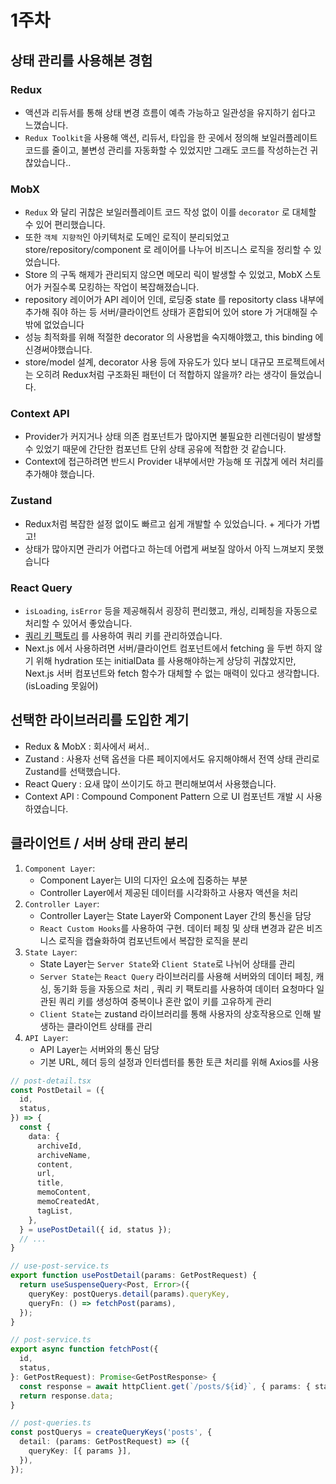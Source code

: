 # 1주차

## 상태 관리를 사용해본 경험
### Redux
- 액션과 리듀서를 통해 상태 변경 흐름이 예측 가능하고 일관성을 유지하기 쉽다고 느꼈습니다.
- `Redux Toolkit`을 사용해 액션, 리듀서, 타입을 한 곳에서 정의해 보일러플레이트 코드를 줄이고, 불변성 관리를 자동화할 수 있었지만 그래도 코드를 작성하는건 귀찮았습니다..

### MobX
- `Redux` 와 달리 귀찮은 보일러플레이트 코드 작성 없이 이를 `decorator` 로 대체할 수 있어 편리했습니다.
- 또한 `객체 지향적`인 아키텍처로 도메인 로직이 분리되었고 store/repository/component 로 레이어를 나누어 비즈니스 로직을 정리할 수 있었습니다.
- Store 의 구독 해제가 관리되지 않으면 메모리 릭이 발생할 수 있었고, MobX 스토어가 커질수록 모킹하는 작업이 복잡해졌습니다.
- repository 레이어가 API 레이어 인데, 로딩중 state 를 repositorty class 내부에 추가해 줘야 하는 등 서버/클라이언트 상태가 혼합되어 있어 store 가 거대해질 수 밖에 없었습니다
- 성능 최적화를 위해 적절한 decorator 의 사용법을 숙지해야했고, this binding 에 신경써야했습니다.
- store/model 설계, decorator 사용 등에 자유도가 있다 보니 대규모 프로젝트에서는 오히려 Redux처럼 구조화된 패턴이 더 적합하지 않을까? 라는 생각이 들었습니다.

### Context API
- Provider가 커지거나 상태 의존 컴포넌트가 많아지면 불필요한 리렌더링이 발생할 수 있었기 때문에 간단한 컴포넌트 단위 상태 공유에 적합한 것 같습니다.
- Context에 접근하려면 반드시 Provider 내부에서만 가능해 또 귀찮게 에러 처리를 추가해야 했습니다.

### Zustand
- Redux처럼 복잡한 설정 없이도 빠르고 쉽게 개발할 수 있었습니다. + 게다가 가볍고!
- 상태가 많아지면 관리가 어렵다고 하는데 어렵게 써보질 않아서 아직 느껴보지 못했습니다

### React Query
- `isLoading`, `isError` 등을 제공해줘서 굉장히 편리했고,  캐싱, 리페칭을 자동으로 처리할 수 있어서 좋았습니다.
- [쿼리 키 팩토리](https://github.com/lukemorales/query-key-factory) 를 사용하여 쿼리 키를 관리하였습니다.
- Next.js 에서 사용하려면 서버/클라이언트 컴포넌트에서 fetching 을 두번 하지 않기 위해 hydration 또는 initialData 를 사용해야하는게 상당히 귀찮았지만, Next.js 서버 컴포넌트와 fetch 함수가 대체할 수 없는 매력이 있다고 생각합니다. (isLoading 못잃어)

## 선택한 라이브러리를 도입한 계기
- Redux & MobX : 회사에서 써서..
- Zustand : 사용자 선택 옵션을 다른 페이지에서도 유지해야해서 전역 상태 관리로 Zustand를 선택했습니다.
- React Query : 요새 많이 쓰이기도 하고 편리해보여서 사용했습니다.
- Context API : Compound Component Pattern 으로 UI 컴포넌트 개발 시 사용하였습니다.

## 클라이언트 / 서버 상태 관리 분리
1. `Component Layer`:
    - Component Layer는 UI의 디자인 요소에 집중하는 부분
    - Controller Layer에서 제공된 데이터를 시각화하고 사용자 액션을 처리
2. `Controller Layer`:
    - Controller Layer는 State Layer와 Component Layer 간의 통신을 담당
    - `React Custom Hooks`를 사용하여 구현. 데이터 페칭 및 상태 변경과 같은 비즈니스 로직을 캡슐화하여 컴포넌트에서 복잡한 로직을 분리
3. `State Layer`:
    - State Layer는 `Server State`와 `Client State`로 나뉘어 상태를 관리
    - `Server State`는 `React Query` 라이브러리를 사용해 서버와의 데이터 페칭, 캐싱, 동기화 등을 자동으로 처리 , 쿼리 키 팩토리를 사용하여 데이터 요청마다 일관된 쿼리 키를 생성하여 중복이나 혼란 없이 키를 고유하게 관리
    - `Client State`는 zustand 라이브러리를 통해 사용자의 상호작용으로 인해 발생하는 클라이언트 상태를 관리
4. `API Layer`:
    - API Layer는 서버와의 통신 담당
    - 기본 URL, 헤더 등의 설정과 인터셉터를 통한 토큰 처리를 위해 Axios를 사용

```ts
// post-detail.tsx
const PostDetail = ({
  id,
  status,
}) => {
  const {
    data: {
      archiveId,
      archiveName,
      content,
      url,
      title,
      memoContent,
      memoCreatedAt,
      tagList,
    },
  } = usePostDetail({ id, status });
  // ...
}

// use-post-service.ts
export function usePostDetail(params: GetPostRequest) {
  return useSuspenseQuery<Post, Error>({
    queryKey: postQuerys.detail(params).queryKey,
    queryFn: () => fetchPost(params),
  });
}

// post-service.ts
export async function fetchPost({
  id,
  status,
}: GetPostRequest): Promise<GetPostResponse> {
  const response = await httpClient.get(`/posts/${id}`, { params: { status } });
  return response.data;
}

// post-queries.ts
const postQuerys = createQueryKeys('posts', {
  detail: (params: GetPostRequest) => ({
    queryKey: [{ params }],
  }),
});

```